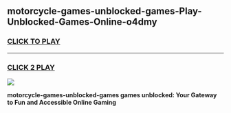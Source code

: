 
## motorcycle-games-unblocked-games-Play-Unblocked-Games-Online-o4dmy
<h3>
<a href="https://premium76.site?title=motorcycle-games-unblocked-games&ref=24A">CLICK TO PLAY</a></h3>
<hr>

<h3>
<a href="https://premium76.site?title=motorcycle-games-unblocked-games&ref=24A">CLICK 2 PLAY</a>
  
</h3>

<a href="https://premium76.site?title=motorcycle-games-unblocked-games&ref=24A"><img src="https://clearcache.store/games.png"></a>


**motorcycle-games-unblocked-games games unblocked: Your Gateway to Fun and Accessible Online Gaming**
